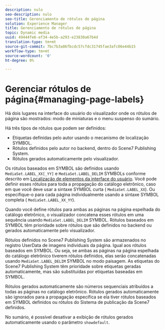 ```yaml
---
description: nulo
seo-description: nulo
seo-title: Gerenciamento de rótulos de página
solution: Experience Manager
title: Gerenciamento de rótulos de página
topic: Dynamic media
uuid: 49444fe6-ef34-4e5b-a293-e23830a67b4d
translation-type: tm+mt
source-git-commit: 7bc7b3a86fbcdc57cfdc31745fae3afc06e44b15
workflow-type: tm+mt
source-wordcount: '0'
ht-degree: 0%

---
```



# Gerenciar rótulos de página{#managing-page-labels}

Há dois lugares na interface do usuário do visualizador onde os rótulos de página são mostrados: modo de miniaturas e o menu suspenso do sumário.

Há três tipos de rótulos que podem ser definidos:

* Etiquetas definidas pelo autor usando o mecanismo de localização SYMBOL.
* Rótulos definidos pelo autor no backend, dentro do Scene7 Publishing System.
* Rótulos gerados automaticamente pelo visualizador.

Os rótulos baseados em SYMBOL são definidos usando `MediaSet.LABEL_XX[_YY]` e `MediaSet.LABEL_DELIM` SYMBOLs conforme descrito em [Localização de elementos da interface do usuário](../../c-html5-s7-aem-asset-viewers/c-html5-20-ecatalog-viewer-about/c-html5-20-ecatalog-viewer-localization.md#concept-cbfc39344c494eb7b9f6a272cff0cc74). Você pode definir esses rótulos para toda a propagação do catálogo eletrônico, caso em que você deve usar a sintaxe SYMBOL curta ( `MediaSet.LABEL_XX`). Ou especifique-o para cada página individualmente usando a sintaxe SYMBOL completa ( `MediaSet.LABEL_XX_YY`).

Quando você define rótulos para ambas as páginas na página espelhada do catálogo eletrônico, o visualizador concatena esses rótulos em uma sequência usando `MediaSet.LABEL_DELIM` SYMBOL. Rótulos baseados em SYMBOL têm prioridade sobre rótulos que são definidos no backend ou gerados automaticamente pelo visualizador.

Rótulos definidos no Scene7 Publishing System são armazenados no registro UserData de imagens individuais da página. Igual aos rótulos baseados em SYMBOL. Ou seja, se ambas as páginas na página espelhada do catálogo eletrônico tiverem rótulos definidos, elas serão concatenadas usando `MediaSet.LABEL_DELIM` SYMBOL no modo paisagem. As etiquetas do Scene7 Publishing System têm prioridade sobre etiquetas geradas automaticamente, mas são substituídas por etiquetas baseadas em SYMBOL.

Rótulos gerados automaticamente são números sequenciais atribuídos a todas as páginas no catálogo eletrônico. Rótulos gerados automaticamente são ignorados para a propagação específica se ela tiver rótulos baseados em SYMBOL definidos ou rótulos do Sistema de publicação da Scene7 definidos.

No sumário, é possível desativar a exibição de rótulos gerados automaticamente usando o parâmetro `showdefault`.
